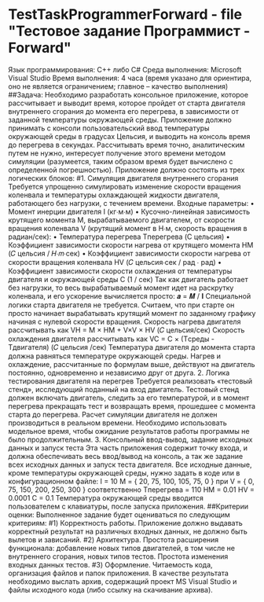 # TestTaskProgrammerForward - file "Тестовое задание Программист - Forward"

Язык программирования: C++ либо C#
Среда выполнения: Microsoft Visual Studio
Время выполнения: 4 часа (время указано для ориентира, оно не является ограничением; главное
– качество выполнения)
##Задача:
Необходимо разработать консольное приложение, которое рассчитывает и выводит время,
которое пройдет от старта двигателя внутреннего сгорания до момента его перегрева, в
зависимости от заданной температуры окружающей среды. Приложение должно принимать с
консоли пользовательский ввод температуры окружающей среды в градусах Цельсия, и выводить
на консоль время до перегрева в секундах. Рассчитывать время точно, аналитическим путем не
нужно, интересует получение этого времени методом симуляции (разумеется, таким образом
время будет вычислено с определенной погрешностью).
Приложение должно состоять из трех логических блоков:
#1. Симуляция двигателя внутреннего сгорания
Требуется упрощенно симулировать изменение скорости вращения коленвала и температуры
охлаждающей жидкости двигателя, работающего без нагрузки, с течением времени. Входные
параметры:
• Момент инерции двигателя I (кг∙м∙м)
• Кусочно-линейная зависимость крутящего момента M, вырабатываемого двигателем, от
скорости вращения коленвала V (крутящий момент в Н∙м, скорость вращения в
радиан/сек):
• Температура перегрева Tперегрева (C цельсия)
• Коэффициент зависимости скорости нагрева от крутящего момента HM (𝐶 цельсия / 𝐻∙𝑚∙сек)
• Коэффициент зависимости скорости нагрева от скорости вращения коленвала HV (𝐶 цельсия∙сек / рад ∙ рад)
• Коэффициент зависимости скорости охлаждения от температуры двигателя и окружающей
среды C (1 / сек)
Так как двигатель работает без нагрузки, то весь вырабатываемый момент идет на раскрутку
коленвала, и его ускорение вычисляется просто: 𝒂 = 𝑴 / 𝐈
Специальной логики старта двигателя не требуется. Считаем, что при старте он просто начинает
вырабатывать крутящий момент по заданному графику начиная с нулевой скорости вращения.
Скорость нагрева двигателя рассчитывать как VH = M × HM + V×V × HV (𝐶 цельсия/сек)
Скорость охлаждения двигателя рассчитывать как VC = C × (Tсреды - Тдвигателя) (𝐶 цельсия /сек)
Температура двигателя до момента старта должна равняться температуре окружающей среды.
Нагрев и охлаждение, рассчитанные по формулам выше, действуют на двигатель постоянно,
одновременно и независимо друг от друга.
2. Логика тестирования двигателя на перегрев
Требуется реализовать «тестовый стенд», исследующий поданный на вход двигатель. Тестовый
стенд должен включать двигатель, следить за его температурой, и в момент перегрева
прекращать тест и возвращать время, прошедшее с момента старта до перегрева.
Расчет симуляции двигателя не должен производиться в реальном времени. Необходимо
использовать модельное время, чтобы ожидание результатов работы программы не было
продолжительным.
3. Консольный ввод-вывод, задание исходных данных и запуск теста
Эта часть приложения содержит точку входа, и должна обеспечивать весь ввод/вывод на консоль,
а так же задание всех исходных данных и запуск теста двигателя. Все исходные данные, кроме
температуры окружающей среды, нужно задать в коде или в конфигурационном файле:
I = 10
M = { 20, 75, 100, 105, 75, 0 } при V = { 0, 75, 150, 200, 250, 300 } соответственно
Tперегрева = 110
HM = 0.01
HV = 0.0001
C = 0.1
Температура окружающей среды вводится пользователем с клавиатуры, после запуска
приложения.
##Критерии оценки:
Выполненное задание будет оцениваться по следующим критериям:
#1) Корректность работы. 
Приложение должно выдавать корректный результат на различных
входных данных, не должно быть вылетов и зависаний.
#2) Архитектура. 
Простота расширения функционала: добавление новых типов двигателей, в
том числе не внутреннего сгорания, новых типов тестов. Простота изменения входных
данных тестов.
#3) Оформление. 
Читаемость кода, организация файлов и папок приложения.
В качестве результата необходимо выслать архив, содержащий проект MS Visual Studio и файлы
исходного кода (либо ссылку на скачивание архива).

